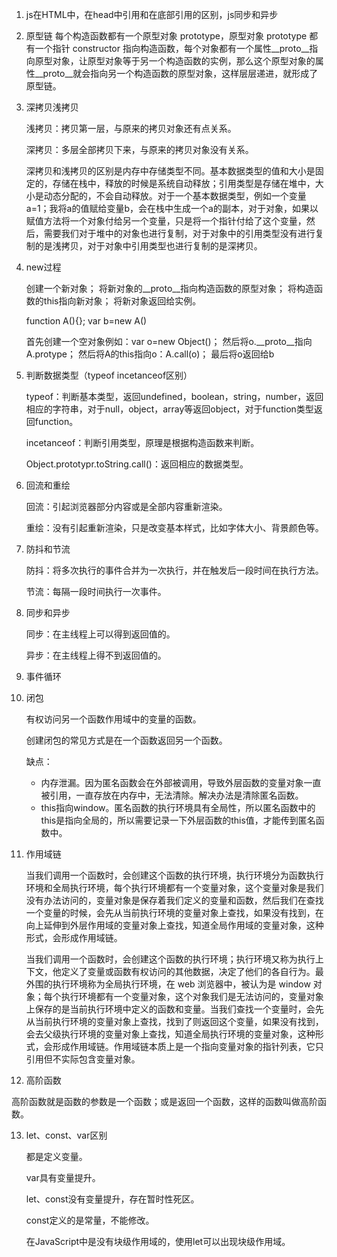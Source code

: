 1. js在HTML中，在head中引用和在底部引用的区别，js同步和异步
2. 原型链
    每个构造函数都有一个原型对象 prototype，原型对象 prototype 都有一个指针 constructor 指向构造函数，每个对象都有一个属性__proto__指向原型对象，让原型对象等于另一个构造函数的实例，那么这个原型对象的属性__proto__就会指向另一个构造函数的原型对象，这样层层递进，就形成了原型链。
3. 深拷贝浅拷贝

    浅拷贝：拷贝第一层，与原来的拷贝对象还有点关系。

    深拷贝：多层全部拷贝下来，与原来的拷贝对象没有关系。

    深拷贝和浅拷贝的区别是内存中存储类型不同。基本数据类型的值和大小是固定的，存储在栈中，释放的时候是系统自动释放；引用类型是存储在堆中，大小是动态分配的，不会自动释放。对于一个基本数据类型，例如一个变量a=1；我将a的值赋给变量b，会在栈中生成一个a的副本，对于对象，如果以赋值方法将一个对象付给另一个变量，只是将一个指针付给了这个变量，然后，需要我们对于堆中的对象也进行复制，对于对象中的引用类型没有进行复制的是浅拷贝，对于对象中引用类型也进行复制的是深拷贝。

4. new过程

    创建一个新对象；
    将新对象的__proto__指向构造函数的原型对象；
    将构造函数的this指向新对象；
    将新对象返回给实例。

    function A(){};
    var b=new A()

    首先创建一个空对象例如：var o=new Object()；
    然后将o.__proto__指向A.protype；
    然后将A的this指向o：A.call(o)；
    最后将o返回给b

5. 判断数据类型（typeof  incetanceof区别）

    typeof：判断基本类型，返回undefined，boolean，string，number，返回相应的字符串，对于null，object，array等返回object，对于function类型返回function。

    incetanceof：判断引用类型，原理是根据构造函数来判断。

    Object.prototypr.toString.call()：返回相应的数据类型。

6. 回流和重绘

    回流：引起浏览器部分内容或是全部内容重新渲染。

    重绘：没有引起重新渲染，只是改变基本样式，比如字体大小、背景颜色等。

7. 防抖和节流

    防抖：将多次执行的事件合并为一次执行，并在触发后一段时间在执行方法。

    节流：每隔一段时间执行一次事件。

8. 同步和异步

    同步：在主线程上可以得到返回值的。

    异步：在主线程上得不到返回值的。

9. 事件循环

10. 闭包

    有权访问另一个函数作用域中的变量的函数。

    创建闭包的常见方式是在一个函数返回另一个函数。

    缺点：

    * 内存泄漏。因为匿名函数会在外部被调用，导致外层函数的变量对象一直被引用，一直存放在内存中，无法清除。解决办法是清除匿名函数。
    * this指向window。匿名函数的执行环境具有全局性，所以匿名函数中的this是指向全局的，所以需要记录一下外层函数的this值，才能传到匿名函数中。

11. 作用域链

    当我们调用一个函数时，会创建这个函数的执行环境，执行环境分为函数执行环境和全局执行环境，每个执行环境都有一个变量对象，这个变量对象是我们没有办法访问的，变量对象是保存着我们定义的变量和函数，然后我们在查找一个变量的时候，会先从当前执行环境的变量对象上查找，如果没有找到，在向上延伸到外层作用域的变量对象上查找，知道全局作用域的变量对象，这种形式，会形成作用域链。


    当我们调用一个函数时，会创建这个函数的执行环境；执行环境又称为执行上下文，他定义了变量或函数有权访问的其他数据，决定了他们的各自行为。最外围的执行环境称为全局执行环境，在 web 浏览器中，被认为是 window 对象；每个执行环境都有一个变量对象，这个对象我们是无法访问的，变量对象上保存的是当前执行环境中定义的函数和变量。当我们查找一个变量时，会先从当前执行环境的变量对象上查找，找到了则返回这个变量，如果没有找到，会去父级执行环境的变量对象上查找，知道全局执行环境的变量对象，这种形式，会形成作用域链。作用域链本质上是一个指向变量对象的指针列表，它只引用但不实际包含变量对象。

12. 高阶函数

高阶函数就是函数的参数是一个函数；或是返回一个函数，这样的函数叫做高阶函数。

13. let、const、var区别

    都是定义变量。

    var具有变量提升。

    let、const没有变量提升，存在暂时性死区。

    const定义的是常量，不能修改。

    在JavaScript中是没有块级作用域的，使用let可以出现块级作用域。